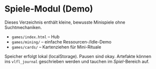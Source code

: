 # Spiele-Modul (Demo)

Dieses Verzeichnis enthält kleine, bewusste Minispiele ohne Suchtmechaniken.

- `games/index.html` – Hub
- `games/mining/` – einfache Ressourcen-/Idle-Demo
- `games/cards/` – Kartenziehen für Mini-Rituale

Speicher erfolgt lokal (localStorage). Pausen sind okay. Artefakte können ins `vlfl_journal` geschrieben werden und tauchen im *Spiel*-Bereich auf.

